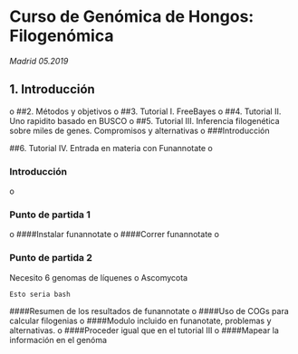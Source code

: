 # Curso de Genómica de Hongos: Filogenómica
 *Madrid 05.2019*

## 1. Introducción
o
##2. Métodos y objetivos
o
##3. Tutorial I. FreeBayes
o
##4. Tutorial II. Uno rapidito basado en  BUSCO
o
##5. Tutorial III.  Inferencia filogenética sobre miles de genes. Compromisos y alternativas
o
###Introducción

##6. Tutorial IV.  Entrada en materia con Funannotate
o
### Introducción
o
### Punto de partida 1
o
####Instalar funannotate
o
####Correr funannotate
o
### Punto de partida 2
Necesito 6 genomas de líquenes o Ascomycota
```
Esto seria bash
```
####Resumen de los resultados de funannotate
o
####Uso de COGs para calcular filogenias
o
####Modulo incluido en funanotate, problemas y alternativas.
o
####Proceder igual que en el tutorial III
o
####Mapear la información en el genóma

